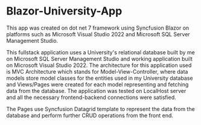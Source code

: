 # Blazor-University-App
This app was created on dot net 7 framework using Syncfusion Blazor on platforms such as Microsoft Visual Studio 2022 and Microsoft SQL Server Management Studio.

This fullstack application uses a University's relational database built by me on  Microsoft SQL Server Management Studio and working application built on Microsoft Visual Studio 2022.
The architecture for this application used is MVC Architecture which stands for Model-View-Controller, where data models store model classes for the entities used in my University database and Views/Pages were created for each model representing and fetching data from the database.
The application was tested on LocalHost server and all the necessary frontend-backend connections were satisfied.

The Pages use Syncfusion Datagrid template to represent the data from the database and perform further CRUD operations from the front end.

